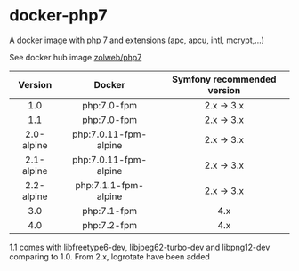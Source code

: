 # docker-php7
A docker image with php 7 and extensions (apc, apcu, intl, mcrypt,...)

See docker hub image [zolweb/php7](https://hub.docker.com/r/zolweb/php7/)


| Version        | Docker                       | Symfony recommended version |
|:--------------:|:----------------------------:|:---------------------------:|
| 1.0            | php:7.0-fpm                  | 2.x -> 3.x                  |
| 1.1            | php:7.0-fpm                  | 2.x -> 3.x                  |
| 2.0-alpine     | php:7.0.11-fpm-alpine        | 2.x -> 3.x                  |
| 2.1-alpine     | php:7.0.11-fpm-alpine        | 2.x -> 3.x                  |
| 2.2-alpine     | php:7.1.1-fpm-alpine         | 2.x -> 3.x                  |
| 3.0            | php:7.1-fpm                  | 4.x                         |
| 4.0            | php:7.2-fpm                  | 4.x                         |

1.1 comes with libfreetype6-dev, libjpeg62-turbo-dev and libpng12-dev comparing to 1.0.
From 2.x, logrotate have been added

